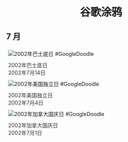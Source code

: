 
<h1 align="center"> 谷歌涂鸦 </h1>




## 7 月

<div class="image">


<img src="https://www.google.com/logos/2002/bastilleday02.gif" alt="2002年巴士底日 #GoogleDoodle" style="margin: 5px"/>
<div class="info" style="font-size: 14px; color:#333333; margin:5px"><div class="title">2002年巴士底日</div><div class="date">2002年7月14日</div></div>

<img src="https://www.google.com/logos/2002/july4th02.gif" alt="2002年美国独立日 #GoogleDoodle" style="margin: 5px"/>
<div class="info" style="font-size: 14px; color:#333333; margin:5px"><div class="title">2002年美国独立日</div><div class="date">2002年7月4日</div></div>

<img src="https://www.google.com/logos/2002/canada_day02.gif" alt="2002年加拿大国庆日 #GoogleDoodle" style="margin: 5px"/>
<div class="info" style="font-size: 14px; color:#333333; margin:5px"><div class="title">2002年加拿大国庆日</div><div class="date">2002年7月1日</div></div>

</div>









